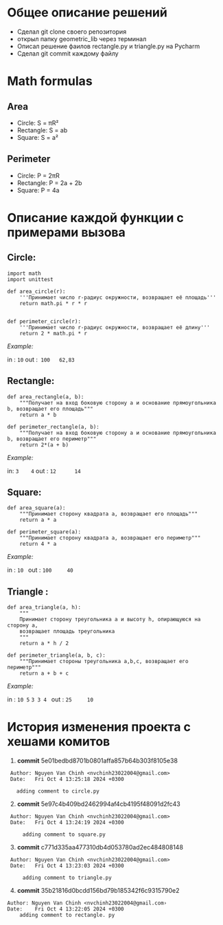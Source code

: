 # Общее описание решений
- Сделал git clone своего репозитория
- открыл папку geometric_lib через терминал
- Описал решение фаилов rectangle.py и triangle.py на Pycharm
- Сделал git commit каждому файлу
# Math formulas
## Area
- Circle: S = πR²
- Rectangle: S = ab
- Square: S = a²

## Perimeter
- Circle: P = 2πR
- Rectangle: P = 2a + 2b
- Square: P = 4a
# Описание каждой функции с примерами вызова
## Circle:
```
import math
import unittest

def area_circle(r):
    '''Принимает число r-радиус окружности, возвращает её площадь'''
    return math.pi * r * r


def perimeter_circle(r):
    '''Принимает число r-радиус окружности, возвращает её длину'''
    return 2 * math.pi * r
```

_Example:_

in : `10`
out :` 100   62,83`

## Rectangle:
```
def area_rectangle(a, b):
    """Получает на вход боковую сторону a и основание прямоугольника b, возвращает его площадь"""
    return a * b

def perimeter_rectangle(a, b):
    """Получает на вход боковую сторону a и основание прямоугольника b, возвращает его периметр"""
    return 2*(a + b)
```
_Example:_

in: `3    4`
out : `12      14`

## Square:
```
def area_square(a):
    """Принимает сторону квадрата a, возвращает его площадь"""
    return a * a

def perimeter_square(a):
    """Принимает сторону квадрата a, возвращает его периметр"""
    return 4 * a

   ```

_Example:_

in : `10 `
out : `100     40`

## Triangle :
```
def area_triangle(a, h):
    """
    Принимает сторону треугольника a и высоту h, опирающуюся на сторону a,
    возвращает площадь треугольника
    """
    return a * h / 2

def perimeter_triangle(a, b, c):
    """Принимает стороны треугольника a,b,c, возвращает его периметр"""
    return a + b + c
```

_Example:_

in : `10 5`       `3 3 4 `
out : `25     10`

# История изменения проекта с хешами комитов
1. **commit** 5e01bedbd8701b0801affa857b64b303f8105e38
```
 Author: Nguyen Van Chinh <nvchinh23022004@gmail.com>
 Date:   Fri Oct 4 13:25:18 2024 +0300

   adding comment to circle.py
```
2. **commit** 5e97c4b409bd2462994af4cb4195f48091d2fc43
```
 Author: Nguyen Van Chinh <nvchinh23022004@gmail.com>
 Date:   Fri Oct 4 13:24:19 2024 +0300

     adding comment to square.py
```
3. **commit** c771d335aa477310db4d053780ad2ec484808148
```
 Author: Nguyen Van Chinh <nvchinh23022004@gmail.com>
 Date:   Fri Oct 4 13:23:03 2024 +0300

     adding comment to triangle.py
```
4. **commit** 35b21816d0bcdd156bd79b185342f6c9315790e2
```
Author: Nguyen Van Chinh <nvchinh23022004@gmail.com›
Date:    Fri Oct 4 13:22:05 2024 +0300
    adding comment to rectangle. py
```
